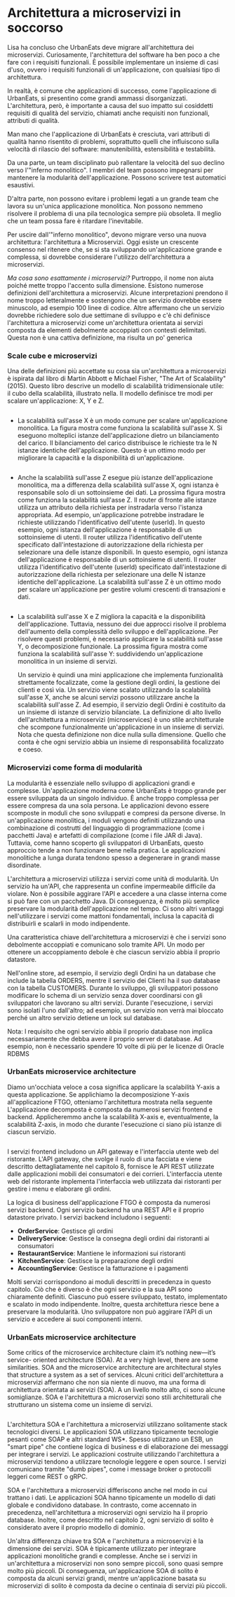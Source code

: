 # Architettura a microservizi in soccorso

Lisa ha concluso che UrbanEats deve migrare all'architettura dei microservizi. Curiosamente, l'architettura del software ha ben poco a che fare con i requisiti funzionali. È possibile implementare un insieme di casi d'uso, ovvero i requisiti funzionali di un'applicazione, con qualsiasi tipo di architettura.&#x20;

In realtà, è comune che applicazioni di successo, come l'applicazione di UrbanEats, si presentino come grandi ammassi disorganizzati. L'architettura, però, è importante a causa del suo impatto sui cosiddetti requisiti di qualità del servizio, chiamati anche requisiti non funzionali, attributi di qualità.

Man mano che l'applicazione di UrbanEats è cresciuta, vari attributi di qualità hanno risentito di problemi, soprattutto quelli che influiscono sulla velocità di rilascio del software: manutenibilità, estensibilità e testabilità.&#x20;

Da una parte, un team disciplinato può rallentare la velocità del suo declino verso l'"inferno monolitico". I membri del team possono impegnarsi per mantenere la modularità dell'applicazione. Possono scrivere test automatici esaustivi.&#x20;

D'altra parte, non possono evitare i problemi legati a un grande team che lavora su un'unica applicazione monolitica. Non possono nemmeno risolvere il problema di una pila tecnologica sempre più obsoleta. Il meglio che un team possa fare è ritardare l'inevitabile.&#x20;

Per uscire dall'"inferno monolitico", devono migrare verso una nuova architettura: l'architettura a Microservizi. Oggi esiste un crescente consenso nel ritenere che, se si sta sviluppando un'applicazione grande e complessa, si dovrebbe considerare l'utilizzo dell'architettura a microservizi.&#x20;

_Ma cosa sono esattamente i microservizi?_ Purtroppo, il nome non aiuta poiché mette troppo l'accento sulla dimensione. Esistono numerose definizioni dell'architettura a microservizi. Alcune interpretazioni prendono il nome troppo letteralmente e sostengono che un servizio dovrebbe essere minuscolo, ad esempio 100 linee di codice. Altre affermano che un servizio dovrebbe richiedere solo due settimane di sviluppo e c'è chi definisce l'architettura a microservizi come un'architettura orientata ai servizi composta da elementi debolmente accoppiati con contesti delimitati. Questa non è una cattiva definizione, ma risulta un po' generica

### Scale cube e microservizi

Una delle definizioni più accettate su cosa sia un'architettura a microservizi è ispirata dal libro di Martin Abbott e Michael Fisher, "The Art of Scalability" (2015). Questo libro descrive un modello di scalabilità tridimensionale utile: il cubo della scalabilità, illustrato nella. Il modello definisce tre modi per scalare un'applicazione: X, Y e Z.

<figure><img src="../.gitbook/assets/Screenshot 2023-08-11 alle 21.45.07.png" alt=""><figcaption></figcaption></figure>



* La scalabilità sull'asse X è un modo comune per scalare un'applicazione monolitica. La figura mostra come funziona la scalabilità sull'asse X. Si eseguono molteplici istanze dell'applicazione dietro un bilanciamento del carico. Il bilanciamento del carico distribuisce le richieste tra le N istanze identiche dell'applicazione. Questo è un ottimo modo per migliorare la capacità e la disponibilità di un'applicazione.

<figure><img src="../.gitbook/assets/Screenshot 2023-08-14 alle 20.29.30.png" alt=""><figcaption></figcaption></figure>

* Anche la scalabilità sull'asse Z esegue più istanze dell'applicazione monolitica, ma a differenza della scalabilità sull'asse X, ogni istanza è responsabile solo di un sottoinsieme dei dati. La prossima figura mostra come funziona la scalabilità sull'asse Z. Il router di fronte alle istanze utilizza un attributo della richiesta per instradarla verso l'istanza appropriata. Ad esempio, un'applicazione potrebbe instradare le richieste utilizzando l'identificativo dell'utente (userId). In questo esempio, ogni istanza dell'applicazione è responsabile di un sottoinsieme di utenti. Il router utilizza l'identificativo dell'utente specificato dall'intestazione di autorizzazione della richiesta per selezionare una delle istanze disponibili. In questo esempio, ogni istanza dell'applicazione è responsabile di un sottoinsieme di utenti. Il router utilizza l'identificativo dell'utente (userId) specificato dall'intestazione di autorizzazione della richiesta per selezionare una delle N istanze identiche dell'applicazione. La scalabilità sull'asse Z è un ottimo modo per scalare un'applicazione per gestire volumi crescenti di transazioni e dati.



<figure><img src="../.gitbook/assets/Screenshot 2023-08-14 alle 20.30.04.png" alt=""><figcaption></figcaption></figure>

*   La scalabilità sull'asse X e Z migliora la capacità e la disponibilità dell'applicazione. Tuttavia, nessuno dei due approcci risolve il problema dell'aumento della complessità dello sviluppo e dell'applicazione. Per risolvere questi problemi, è necessario applicare la scalabilità sull'asse Y, o decomposizione funzionale. La prossima figura mostra come funziona la scalabilità sull'asse Y: suddividendo un'applicazione monolitica in un insieme di servizi.

    Un servizio è quindi una mini applicazione che implementa funzionalità strettamente focalizzate, come la gestione degli ordini, la gestione dei clienti e così via. Un servizio viene scalato utilizzando la scalabilità sull'asse X, anche se alcuni servizi possono utilizzare anche la scalabilità sull'asse Z. Ad esempio, il servizio degli Ordini è costituito da un insieme di istanze di servizio bilanciate. La definizione di alto livello dell'architettura a microservizi (microservices) è uno stile architetturale che scompone funzionalmente un'applicazione in un insieme di servizi. Nota che questa definizione non dice nulla sulla dimensione. Quello che conta è che ogni servizio abbia un insieme di responsabilità focalizzato e coeso.

### Microservizi come forma di modularità

La modularità è essenziale nello sviluppo di applicazioni grandi e complesse. Un'applicazione moderna come UrbanEats è troppo grande per essere sviluppata da un singolo individuo. È anche troppo complessa per essere compresa da una sola persona. Le applicazioni devono essere scomposte in moduli che sono sviluppati e compresi da persone diverse. In un'applicazione monolitica, i moduli vengono definiti utilizzando una combinazione di costrutti del linguaggio di programmazione (come i pacchetti Java) e artefatti di compilazione (come i file JAR di Java). Tuttavia, come hanno scoperto gli sviluppatori di UrbanEats, questo approccio tende a non funzionare bene nella pratica. Le applicazioni monolitiche a lunga durata tendono spesso a degenerare in grandi masse disordinate.

L'architettura a microservizi utilizza i servizi come unità di modularità. Un servizio ha un'API, che rappresenta un confine impermeabile difficile da violare. Non è possibile aggirare l'API e accedere a una classe interna come si può fare con un pacchetto Java. Di conseguenza, è molto più semplice preservare la modularità dell'applicazione nel tempo. Ci sono altri vantaggi nell'utilizzare i servizi come mattoni fondamentali, inclusa la capacità di distribuirli e scalarli in modo indipendente.

Una caratteristica chiave dell'architettura a microservizi è che i servizi sono debolmente accoppiati e comunicano solo tramite API. Un modo per ottenere un accoppiamento debole è che ciascun servizio abbia il proprio datastore.&#x20;

Nell'online store, ad esempio, il servizio degli Ordini ha un database che include la tabella ORDERS, mentre il servizio dei Clienti ha il suo database con la tabella CUSTOMERS. Durante lo sviluppo, gli sviluppatori possono modificare lo schema di un servizio senza dover coordinarsi con gli sviluppatori che lavorano su altri servizi. Durante l'esecuzione, i servizi sono isolati l'uno dall'altro; ad esempio, un servizio non verrà mai bloccato perché un altro servizio detiene un lock sul database.

Nota: l requisito che ogni servizio abbia il proprio database non implica necessariamente che debba avere il proprio server di database. Ad esempio, non è necessario spendere 10 volte di più per le licenze di Oracle RDBMS

### UrbanEats microservice architecture

Diamo un'occhiata veloce a cosa significa applicare la scalabilità Y-axis a questa applicazione. Se applichiamo la decomposizione Y-axis all'applicazione FTGO, otteniamo l'architettura mostrata nella seguente L'applicazione decomposta è composta da numerosi servizi frontend e backend. Applicheremmo anche la scalabilità X-axis e, eventualmente, la scalabilità Z-axis, in modo che durante l'esecuzione ci siano più istanze di ciascun servizio.

<figure><img src="../.gitbook/assets/Screenshot 2023-08-14 alle 20.39.34.png" alt=""><figcaption></figcaption></figure>

I servizi frontend includono un API gateway e l'interfaccia utente web del ristorante. L'API gateway, che svolge il ruolo di una facciata e viene descritto dettagliatamente nel capitolo 8, fornisce le API REST utilizzate dalle applicazioni mobili dei consumatori e dei corrieri. L'interfaccia utente web del ristorante implementa l'interfaccia web utilizzata dai ristoranti per gestire i menu e elaborare gli ordini.

La logica di business dell'applicazione FTGO è composta da numerosi servizi backend. Ogni servizio backend ha una REST API e il proprio datastore privato. I servizi backend includono i seguenti:

* **OrderService**: Gestisce gli ordini&#x20;
* **DeliveryService**: Gestisce la consegna degli ordini dai ristoranti ai consumatori&#x20;
* **RestaurantService**: Mantiene le informazioni sui ristoranti&#x20;
* **KitchenService**: Gestisce la preparazione degli ordini&#x20;
* **AccountingService**: Gestisce la fatturazione e i pagamenti

Molti servizi corrispondono ai moduli descritti in precedenza in questo capitolo. Ciò che è diverso è che ogni servizio e la sua API sono chiaramente definiti. Ciascuno può essere sviluppato, testato, implementato e scalato in modo indipendente. Inoltre, questa architettura riesce bene a preservare la modularità. Uno sviluppatore non può aggirare l'API di un servizio e accedere ai suoi componenti interni.

### UrbanEats microservice architecture

Some critics of the microservice architecture claim it’s nothing new—it’s service- oriented architecture (SOA). At a very high level, there are some similarities. SOA and the microservice architecture are architectural styles that structure a system as a set of services. Alcuni critici dell'architettura a microservizi affermano che non sia niente di nuovo, ma una forma di architettura orientata ai servizi (SOA). A un livello molto alto, ci sono alcune somiglianze. SOA e l'architettura a microservizi sono stili architetturali che strutturano un sistema come un insieme di servizi.

<figure><img src="../.gitbook/assets/Screenshot 2023-08-14 alle 20.44.47.png" alt=""><figcaption></figcaption></figure>

L'architettura SOA e l'architettura a microservizi utilizzano solitamente stack tecnologici diversi. Le applicazioni SOA utilizzano tipicamente tecnologie pesanti come SOAP e altri standard WS\*. Spesso utilizzano un ESB, un "smart pipe" che contiene logica di business e di elaborazione dei messaggi per integrare i servizi. Le applicazioni costruite utilizzando l'architettura a microservizi tendono a utilizzare tecnologie leggere e open source. I servizi comunicano tramite "dumb pipes", come i message broker o protocolli leggeri come REST o gRPC.

SOA e l'architettura a microservizi differiscono anche nel modo in cui trattano i dati. Le applicazioni SOA hanno tipicamente un modello di dati globale e condividono database. In contrasto, come accennato in precedenza, nell'architettura a microservizi ogni servizio ha il proprio database. Inoltre, come descritto nel capitolo 2, ogni servizio di solito è considerato avere il proprio modello di dominio.

Un'altra differenza chiave tra SOA e l'architettura a microservizi è la dimensione dei servizi. SOA è tipicamente utilizzato per integrare applicazioni monolitiche grandi e complesse. Anche se i servizi in un'architettura a microservizi non sono sempre piccoli, sono quasi sempre molto più piccoli. Di conseguenza, un'applicazione SOA di solito è composta da alcuni servizi grandi, mentre un'applicazione basata su microservizi di solito è composta da decine o centinaia di servizi più piccoli.
